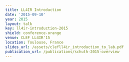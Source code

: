 ```yaml
---
title: LL4IR Introduction
date: '2015-09-10'
year: 2015
layout: talk
key: ll4ir-introduction-2015
shield: conference-orange
venue: CLEF LL4IR'15
location: Toulouse, France
slides_url: /assets/clefll4ir_introduction_to_lab.pdf
publication_url: /publications/schuth-2015-overview
---
```

